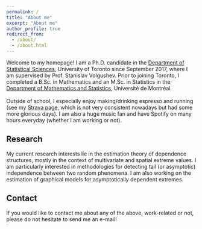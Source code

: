 ```yaml
---
permalink: /
title: "About me"
excerpt: "About me"
author_profile: true
redirect_from: 
  - /about/
  - /about.html
---
```


Welcome to my homepage! I am a Ph.D. candidate in the <a href="https://www.statistics.utoronto.ca/">Department of Statistical Sciences</a>, University of Toronto since September 2017, where I am supervised by Prof. Stanislav Volgushev. Prior to joining Toronto, I completed a B.Sc. in Mathematics and an M.Sc. in Statistics in the <a href="https://dms.umontreal.ca/">Department of Mathematics and Statistics</a>, Université de Montréal.
<br><br>
Outside of school, I especially enjoy making/drinking espresso and running (see my <a href="https://www.strava.com/athletes/30196526">Strava page</a>, which is not very consistent nowadays but had some more glorious days). I am also a huge music fan and have Spotify on many hours everyday (whether I am working or not).

<h2>Research</h2>
My current research interests lie in the estimation theory of dependence structures, mostly in the context of multivariate and spatial extreme values. I am particularly interested in methodologies for detecting tail (or asymptotic) independence between two random phenomena. I am also working on the estimation of graphical models for asymptotically dependent extremes.

<h2>Contact</h2>
If you would like to contact me about any of the above, work-related or not, please do not hesitate to send me an e-mail!
